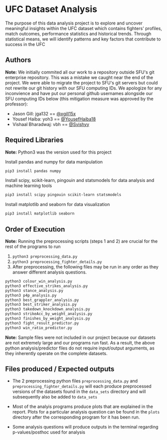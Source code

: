 # UFC Dataset Analysis

The purpose of this data analysis project is to explore and uncover meaningful insights within the UFC dataset which contains fighters' profiles, match outcomes, performance statistics and historical trends. Through statistical means, we will identify patterns and key factors that contribute to success in the UFC

## Authors

**Note:** We initially commited all our work to a repository outside SFU's git enterprise repository. This was a mistake we caught near the end of the project. We were able to migrate the project to SFU's git servers but could not rewrite our git history with our SFU computing IDs. We apologize for any inconvience and have put our personal github usernames alongside our SFU computing IDs below (this mitigation measure was approved by the professor):

- Jason Gill: jga132 == [@xgill15x](https://github.com/xgill15x)
- Yousef Haiba: yoh3 == [@YousefHaiba18](https://github.com/YousefHaiba18)
- Vishaal Bharadwaj: vbh == [@Svishyy](https://github.com/Svishyy)

## Required Libraries

**Note:** Python3 was the version used for this project

Install pandas and numpy for data manipulation

```bash
pip3 install pandas numpy
```

Install scipy, scikit-learn, pingouin and statsmodels for data analysis and machine learning tools

```bash
pip3 install scipy pingouin scikit-learn statsmodels
```

Install matplotlib and seaborn for data visualization

```bash
pip3 install matplotlib seaborn
```

## Order of Execution

**Note:** Running the preprocessing scripts (steps 1 and 2) are crucial for the rest of the programs to run

1. `python3 preprocessing_data.py`
2. `python3 preprocessing_fighter_details.py`
3. After preprocessing, the following files may be run in any order as they answer different analysis questions.

```bash
python3 colour_win_analysis.py
python3 effective_strikes_analysis.py
python3 stance_analysis.py
python3 p4p_analysis.py
python3 best_grappler_analysis.py
python3 best_striker_analysis.py
python3 takedown_knockdown_analysis.py
python3 strikeAcc_by_weight_analysis.py
python3 finishes_by_weight_analysis.py
python3 fight_result_predictor.py
python3 win_ratio_predictor.py
```

**Note:** Sample files were not included in our project because our datasets are not extremely large and our programs run fast. As a result, the above python analysis/predictor files do not require input/output arguments, as they inherently operate on the complete datasets.

## Files produced / Expected outputs

- The 2 preprocessing python files `preprocessing_data.py` and `preprocessing_fighter_details.py` will each produce preprocessed versions of the datasets found in the `data_sets` directory and will subsequently also be added to `data_sets`

- Most of the analyis programs produce plots that are explained in the report. Plots for a particular analysis question can be found in the `plots` directory after the corresponding program for it has been run.

- Some analysis questions will produce outputs in the terminal regarding p-values/posthoc used for analysis
